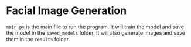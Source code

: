 # Facial Image Generation

`main.py` is the main file to run the program. It will train the model and save the model in the `saved_models` folder. It will also generate images and save them in the `results` folder.